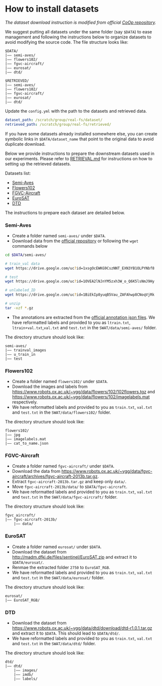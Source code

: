 # How to install datasets

*The dataset download instruction is modified from official [CoOp repository](https://github.com/KaiyangZhou/CoOp/blob/main/DATASETS.md).*

We suggest putting all datasets under the same folder (say `$DATA`) to ease management and following the instructions below to organize datasets to avoid modifying the source code. The file structure looks like:

```
$DATA/
|–– semi-aves/
|–– flowers102/
|–– fgvc-aircraft/
|–– eurosat/
|–– dtd/

$RETRIEVED/
|–– semi-aves/
|–– flowers102/
|–– fgvc-aircraft/
|–– eurosat/
|–– dtd/
```

Update the `config.yml` with the path to the datasets and retrieved data.
```yaml
dataset_path: /scratch/group/real-fs/dataset/
retrieved_path: /scratch/group/real-fs/retrieved/
```

If you have some datasets already installed somewhere else, you can create symbolic links in `$DATA/dataset_name` that point to the original data to avoid duplicate download.

Below we provide instructions to prepare the downstream datasets used in our experiments. Please refer to [RETRIEVAL.md](retrieval/RETRIEVAL.md) for instructions on how to setting up the retrieved datasets.

Datasets list:

- [Semi-Aves](#semi-aves)
- [Flowers102](#flowers102)
- [FGVC-Aircraft](#fgvcaircraft)
- [EuroSAT](#eurosat)
- [DTD](#dtd)

The instructions to prepare each dataset are detailed below. 
<!-- To ensure reproducibility and fair comparison for future work, we provide fixed train/val/test splits for all datasets except ImageNet where the validation set is used as test set. The fixed splits are either from the original datasets (if available) or created by us. -->

### Semi-Aves

- Create a folder named `semi-aves/` under `$DATA`.
- Download data from the [official repository](https://github.com/cvl-umass/semi-inat-2020) or following the `wget` commands below
```bash
cd $DATA/semi-aves/

# train_val data
wget https://drive.google.com/uc?id=1xsgOcEWKG9CszNNT_EXN3YB1OLPYNbf8 

# test
wget https://drive.google.com/uc?id=1OVEA2lNJnYM5zxh3W_o_Q6K5lsNmJ9Hy

# unlabeled_ID
wget https://drive.google.com/uc?id=1BiEkIp8yuqB5Vau_ZAFAhwp8CNoqVjRk

# unzip
tar -xzf *.gz
```
- The annotations are extracted from the [official annotation json files](https://github.com/cvl-umass/semi-inat-2020). We have reformatted labels and provided to you as `ltrain.txt`, `ltrain+val.txt`,`val.txt` and `test.txt` in the `SWAT/data/semi-aves/` folder.
  
The directory structure should look like:

```
semi-aves/
|–– trainval_images
|–– u_train_in
|–– test
```

### Flowers102

- Create a folder named `flowers102/` under `$DATA`.
- Download the images and labels from https://www.robots.ox.ac.uk/~vgg/data/flowers/102/102flowers.tgz and https://www.robots.ox.ac.uk/~vgg/data/flowers/102/imagelabels.mat respectively.
- We have reformatted labels and provided to you as `train.txt`, `val.txt` and `test.txt` in the `SWAT/data/flowers102/` folder.

The directory structure should look like:

```
flowers102/
|–– jpg
|–– imagelabels.mat
|–– cat_to_name.json
```

### FGVC-Aircraft
- Create a folder named `fgvc-aircraft/` under `$DATA`.
- Download the data from https://www.robots.ox.ac.uk/~vgg/data/fgvc-aircraft/archives/fgvc-aircraft-2013b.tar.gz.
- Extract `fgvc-aircraft-2013b.tar.gz` and keep only `data/`.
- Move `fgvc-aircraft-2013b/data/` to `$DATA/fgvc-aircraft`.
- We have reformatted labels and provided to you as `train.txt`, `val.txt` and `test.txt` in the `SWAT/data/fgvc-aircraft/` folder.

The directory structure should look like:
```
fgvc_aircraft/
|–– fgvc-aircraft-2013b/
    |–– data/
```

### EuroSAT
- Create a folder named `eurosat/` under `$DATA`.
- Download the dataset from http://madm.dfki.de/files/sentinel/EuroSAT.zip and extract it to `$DATA/eurosat/`.
- Renmae the extracted folder `2750` to `EuroSAT_RGB`.
- We have reformatted labels and provided to you as `train.txt`, `val.txt` and `test.txt` in the `SWAT/data/eurosat/` folder.

The directory structure should look like:
```
eurosat/
|–– EuroSAT_RGB/
```

### DTD
- Download the dataset from https://www.robots.ox.ac.uk/~vgg/data/dtd/download/dtd-r1.0.1.tar.gz and extract it to `$DATA`. This should lead to `$DATA/dtd/`.
- We have reformatted labels and provided to you as `train.txt`, `val.txt` and `test.txt` in the `SWAT/data/dtd/` folder.

The directory structure should look like:
```
dtd/
|–– dtd/
    |–– images/
    |–– imdb/
    |–– labels/
```

